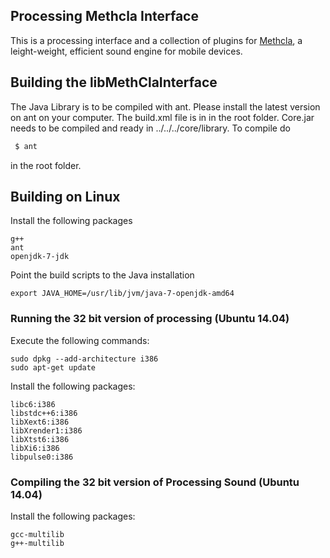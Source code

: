 ## Processing Methcla Interface

This is a processing interface and a collection of plugins for [Methcla](http://methc.la), a leight-weight, efficient sound engine for mobile devices.


## Building the libMethClaInterface

The Java Library is to be compiled with ant. Please install the latest version on ant on your computer. The build.xml file is in in the root folder. Core.jar needs to be compiled and ready in ../../../core/library. To compile do

 ```bash
  $ ant
 ```

in the root folder.

## Building on Linux

Install the following packages

    g++
    ant
    openjdk-7-jdk

Point the build scripts to the Java installation

    export JAVA_HOME=/usr/lib/jvm/java-7-openjdk-amd64

### Running the 32 bit version of processing (Ubuntu 14.04)

Execute the following commands:

    sudo dpkg --add-architecture i386
    sudo apt-get update

Install the following packages:

    libc6:i386
    libstdc++6:i386
    libXext6:i386
    libXrender1:i386
    libXtst6:i386
    libXi6:i386
    libpulse0:i386

### Compiling the 32 bit version of Processing Sound (Ubuntu 14.04)

Install the following packages:

    gcc-multilib
    g++-multilib
